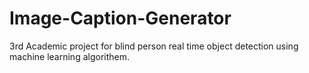 # Image-Caption-Generator
3rd Academic project for blind person real time object detection using machine learning algorithem.
